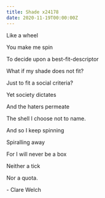 ```yaml
---
title: Shade x24178
date: 2020-11-19T00:00:00Z
---
```


Like a wheel

You make me spin

To decide upon a best-fit-descriptor

What if my shade does not fit?

Just to fit a social criteria?

Yet society dictates

And the haters permeate

The shell I choose not to name.

And so I keep spinning

Spiralling away

For I will never be a box

Neither a tick

Nor a quota.

\- Clare Welch
